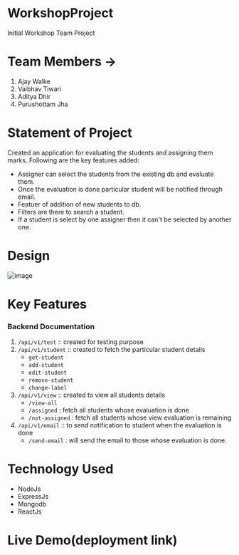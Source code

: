 # WorkshopProject
Initial Workshop Team Project

# Team Members ->
1. Ajay Walke
2. Vaibhav Tiwari
3. Aditya Dhir
4. Purushottam Jha

# Statement of Project
Created an application for evaluating the students and assigning them marks. Following are the key features added:
- Assigner can select the students from the existing db and evaluate them.
- Once the evaluation is done particular student will be notified through email.
- Featuer of addition of new students to db.
- Filters are there to search a student.
- If a student is select by one assigner then it can't be selected by another one.

# Design
![image](https://github.com/ajaywalke24n/WorkshopProject/assets/175040142/3df2ce16-b0c0-4943-9797-d5f309bf70df)


# Key Features
### Backend Documentation
1. `/api/v1/test` :: created for testing purpose
2. `/api/v1/student` :: created to fetch the particular student details
    - `get-student` 
    - `add-student`
    - `edit-student`
    - `remove-student`
    - `change-label`
3. `/api/v1/view` :: created to view all students details
    - `/view-all`
    - `/assigned` : fetch all students whose evaluation is done
    - `/not-assigned` : fetch all students whose view evaluation is remaining 
4. `/api/v1/email` :: to send notification to student when the evaluation is done
   - `/send-email` : will send the email to those whose evaluation is done.


# Technology Used
- NodeJs
- ExpressJs
- Mongodb
- ReactJs

# Live Demo(deployment link)
 
